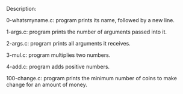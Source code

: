 Description:

0-whatsmyname.c: program prints its name, followed by a new line.

1-args.c: program prints the number of arguments passed into it.

2-args.c: program prints all arguments it receives.

3-mul.c: program multiplies two numbers.

4-add.c: program adds positive numbers.

100-change.c: program prints the minimum number of coins to make change for an amount of money.
